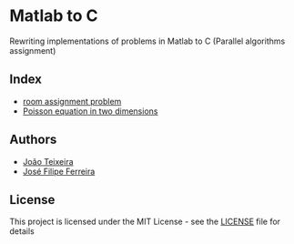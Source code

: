 # Matlab to C

Rewriting implementations of problems in Matlab to C (Parallel algorithms assignment)

## Index

* [room assignment problem](T1)
* [Poisson equation in two dimensions](T2)

## Authors

* [João Teixeira](https://github.com/jtexeira)
* [José Filipe Ferreira](https://github.com/JoseFilipeFerreira)

## License
This project is licensed under the MIT License - see the [LICENSE](LICENSE) file for details
